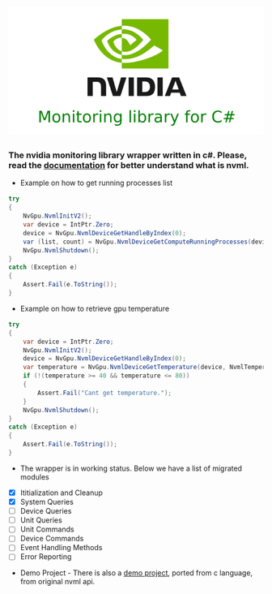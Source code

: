 
# ![](thumbs/nvml-csharp.png)

### The nvidia monitoring library wrapper written in c#. Please, read the [documentation](https://docs.nvidia.com/deploy/nvml-api/nvml-api-reference.html#nvml-api-reference) for better understand what is nvml.

* Example on how to get running processes list
```csharp
try
{
    NvGpu.NvmlInitV2();
    var device = IntPtr.Zero;
    device = NvGpu.NvmlDeviceGetHandleByIndex(0);
    var (list, count) = NvGpu.NvmlDeviceGetComputeRunningProcesses(device);
    NvGpu.NvmlShutdown();
}
catch (Exception e)
{
    Assert.Fail(e.ToString());
}
```

* Example on how to retrieve gpu temperature
```csharp
try
{
    var device = IntPtr.Zero;
    NvGpu.NvmlInitV2();
    device = NvGpu.NvmlDeviceGetHandleByIndex(0);
    var temperature = NvGpu.NvmlDeviceGetTemperature(device, NvmlTemperatureSensor.NVML_TEMPERATURE_GPU);
    if (!(temperature >= 40 && temperature <= 80))
    {
        Assert.Fail("Cant get temperature.");
    }
    NvGpu.NvmlShutdown();
}
catch (Exception e)
{
    Assert.Fail(e.ToString());
}
```

* The wrapper is in working status. Below we have a list of migrated modules
- [x] Ititialization and Cleanup
- [x] System Queries
- [ ] Device Queries
- [ ] Unit Queries
- [ ] Unit Commands
- [ ] Device Commands
- [ ] Event Handling Methods
- [ ] Error Reporting

* Demo Project - There is also a [demo project](Demo/Program.cs), ported from c language, from original nvml api.
